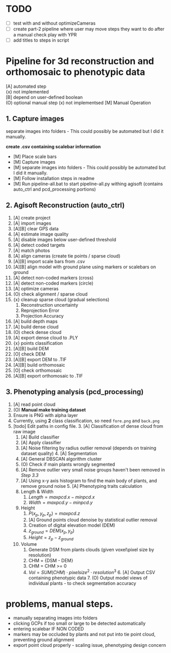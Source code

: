# TODO

* [ ] test with and without optimizeCameras
* [ ] create part-2 pipeline where user may move steps they want to do after a manual check
  play with YPR
* [ ] add titles to steps in script

# Pipeline for 3d reconstruction and orthomosaic to phenotypic data

[A] automated step  
{x} not implemented  
[B] depend on user-defined boolean  
(O) optional manual step
(x) not implementsed
[M] Manual Operation

## 1. Capture images
separate images into folders - This could possibly be automated but I did it manually.

**create .csv containing scalebar information**

* [M] Place scale bars
* [M] Capture images
* [M] separate images into folders - This could possibly be automated but I did it manually.
* [M] Follow installation steps in readme
* [M] Run pipeline-all.bat to start pipeline-all.py withing agisoft (contains auto_ctrl and pcd_processing portions)

## 2. Agisoft Reconstruction (auto_ctrl)
1. [A] create project
2. [A] import images
3. [A][B] clear GPS data
4. [A] estimate image quality
5. [A] disable images below user-defined threshold
6. [A] detect coded targets
7. [A] match photos
8. [A] align cameras (create tie points / sparse cloud)
9. [A][B] import scale bars from .csv
10. [A][B] align model with ground plane using markers or scalebars on ground
11. [A] detect non-coded markers (cross)
12. [A] detect non-coded markers (circle)
13. [A] optimize cameras
14. (O) check alignment / sparse cloud
15. {x} cleanup sparse cloud (gradual selections)  
    1. Reconstruction uncertainty
    2. Reprojection Error
    3. Projection Accuracy  
16. [A] build depth maps
17. [A] build dense cloud
18. (O) check dense cloud
19. [A] export dense cloud to .PLY
20. {x} points classification
21. [A][B] build DEM
22. [O] check DEM
23. [A][B] export DEM to .TIF
24. [A][B] build orthomosaic
25. [O] check orthomosaic
26. [A][B] export orthomosaic to .TIF   

## 3. Phenotyping analysis (pcd_processing)
1. [A] read point cloud
1. (O) **Manual make training dataset**
  1. Ensure is PNG with alpha layer
  1. Currently, using **2** class classification, so need `fore.png` and `back.png`
  1. [todo] Edit paths in config file.
 	3. [A] Classification of dense cloud from raw image
      	1. [A] Build classifier
      	2. [A] Apply classifier
      	3. [A] Noise filtering by radius outlier removal (depends on training dataset quality)
 	4. [A] Segmentation
       	1. [A] General DBSCAN algorithm cluster
      	2. (O) Check if main plants wrongly segmented
      	3. [A] Remove outlier very small noise groups haven't been removed in *Step 3.3*
      	4. [A] Using x-y axis histogram to find the main body of plants, and remove ground noise
 	5. [A] Phenotyping traits calculation
      	1. Length & Width
           	1. $Length = max{pcd.x} - min{pcd.x}$
           	2. $Width = max{pcd.y} - min{pcd.y}$
      	2. Height
           	1. $P(x_p, y_p, z_p) = max{pcd.z}$
           	2. [A] Ground points cloud denoise by statistical outlier removal
           	3. Creation of digital elevation model (DEM)
           	4. $z_{ground} = DEM(x_p, y_p)$
           	5. $Height = z_p - z_{ground}$
      	3. Volume
           	1. Generate DSM from plants clouds (given voxel\pixel size by resolution)
           	2. CHM = {DSM - DEM}
           	3. CHM = CHM >= 0
           	4. $Vol = SUM(CHM) \cdot pixel size ^2 \cdot resolution ^ 3$
 	6. [A] Output CSV containing phenotypic data
 	7. (O) Output model views of individual plants - to check segmentation accuracy

# problems, manual steps.
- manually separating images into folders
- clicking GCPs if too small or large to be detected automatically
- entering scalebar IF NON CODED
- markers may be occluded by plants and not put into tie point cloud, preventing ground alignment
- export point cloud properly - scaling issue, phenotyping design concern